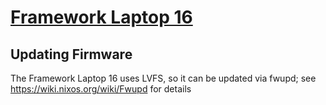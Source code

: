 # [Framework Laptop 16](https://frame.work/)

## Updating Firmware
The Framework Laptop 16 uses LVFS, so it can be updated via fwupd; see https://wiki.nixos.org/wiki/Fwupd for details
